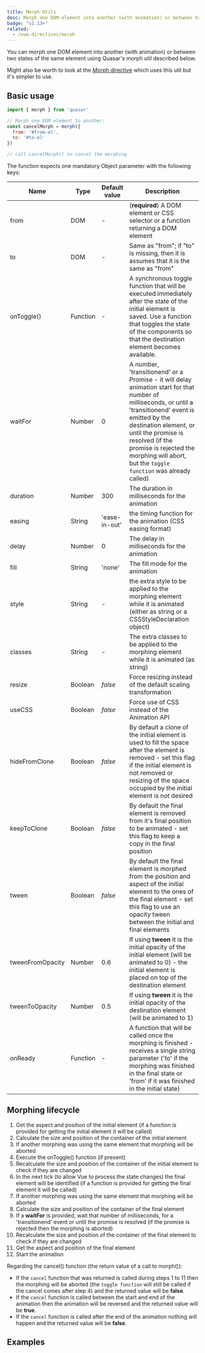 ```yaml
---
title: Morph Utils
desc: Morph one DOM element into another (with animation) or between two states of the same element using Quasar's morph util.
badge: "v1.13+"
related:
  - /vue-directives/morph
---
```


You can morph one DOM element into another (with animation) or between two states of the same element using Quasar's morph util described below.

Might also be worth to look at the [Morph directive](/vue-directives/morph) which uses this util but it's simpler to use.

## Basic usage

```js
import { morph } from 'quasar'

// Morph one DOM element to another:
const cancelMorph = morph({
  from: '#from-el',
  to: '#to-el'
})

// call cancelMorph() to cancel the morphing
```

The function expects one mandatory Object parameter with the following keys:

| Name | Type | Default value | Description |
| --- | --- | --- | --- |
| from | DOM | - | (**required**) A DOM element or CSS selector or a function returning a DOM element |
| to | DOM | - | Same as "from"; if "to" is missing, then it is assumes that it is the same as "from" |
| onToggle() | Function | - | A synchronous toggle function that will be executed immediately after the state of the initial element is saved. Use a function that toggles the state of the components so that the destination element becomes available. |
| waitFor | Number | 0 | A number, 'transitionend' or a Promise - it will delay animation start for that number of milliseconds, or until a 'transitionend' event is emitted by the destination element, or until the promise is resolved (if the promise is rejected the morphing will abort, but the `toggle function` was already called) |
| duration | Number | 300 | The duration in milliseconds for the animation |
| easing | String | 'ease-in-out' | the timing function for the animation (CSS easing format) |
| delay | Number | 0 | The delay in milliseconds for the animation |
| fill | String | 'none' | The fill mode for the animation |
| style | String | - | the extra style to be applied to the morphing element while it is animated (either as string or a CSSStyleDeclaration object) |
| classes | String | - | The extra classes to be applied to the morphing element while it is animated (as string) |
| resize | Boolean | *false* | Force resizing instead of the default scaling transformation |
| useCSS | Boolean | *false* | Force use of CSS instead of the Animation API |
| hideFromClone | Boolean | *false* | By default a clone of the initial element is used to fill the space after the element is removed - set this flag if the initial element is not removed or resizing of the space occupied by the initial element is not desired |
| keepToClone | Boolean | *false* | By default the final element is removed from it's final position to be animated - set this flag to keep a copy in the final position |
| tween | Boolean | *false* | By default the final element is morphed from the position and aspect of the initial element to the ones of the final element - set this flag to use an opacity tween between the initial and final elements |
| tweenFromOpacity | Number | 0.6 | If using **tween** it is the initial opacity of the initial element (will be animated to 0) - the initial element is placed on top of the destination element |
| tweenToOpacity | Number | 0.5 | If using **tween** it is the initial opacity of the destination element (will be animated to 1) |
| onReady | Function | - | A function that will be called once the morphing is finished - receives a single string parameter ('to' if the morphing was finished in the final state or 'from' if it was finished in the initial state) |

## Morphing lifecycle

1. Get the aspect and position of the initial element (if a function is provided for getting the initial element it will be called)
2. Calculate the size and position of the container of the initial element
3. If another morphing was using the same element that morphing will be aborted
4. Execute the onToggle() function (if present)
5. Recalculate the size and position of the container of the initial element to check if they are changed
6. In the next tick (to allow Vue to process the state changes) the final element will be identified (if a function is provided for getting the final element it will be called)
7. If another morphing was using the same element that morphing will be aborted
8. Calculate the size and position of the container of the final element
9. If a **waitFor** is provided, wait that number of milliseconds, for a 'transitionend' event or until the promise is resolved (if the promise is rejected then the morphing is aborted)
10. Recalculate the size and position of the container of the final element to check if they are changed
11. Get the aspect and position of the final element
12. Start the animation

Regarding the cancel() function (the return value of a call to morph()):
* If the `cancel` function that was returned is called during steps 1 to 11 then the morphing will be aborted (the `toggle function` will still be called if the cancel comes after step 4) and the returned value will be **false**.
* If the `cancel` function is called between the start and end of the animation then the animation will be reversed and the returned value will be **true**.
* If the `cancel` function is called after the end of the animation nothing will happen and the returned value will be **false**.

## Examples

<doc-example title="Morphing the same element" file="MorphUtils/SameElement" />

<doc-example title="Morphing a QCard from a QFabAction" file="MorphUtils/FabCard" />

<doc-example title="Image gallery " file="MorphUtils/ImageGallery" />

<doc-example title="Horizontal image strip " file="MorphUtils/ImageStripHorizontal" />

<doc-example title="Vertical image strip " file="MorphUtils/ImageStripVertical" />
